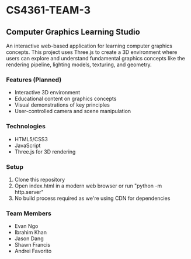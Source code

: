 # CS4361-TEAM-3

## Computer Graphics Learning Studio

An interactive web-based application for learning computer graphics concepts. This project uses Three.js to create a 3D environment where users can explore and understand fundamental graphics concepts like the rendering pipeline, lighting models, texturing, and geometry.

### Features (Planned)
- Interactive 3D environment
- Educational content on graphics concepts
- Visual demonstrations of key principles
- User-controlled camera and scene manipulation

### Technologies
- HTML5/CSS3
- JavaScript
- Three.js for 3D rendering

### Setup
1. Clone this repository
2. Open index.html in a modern web browser or run "python -m http.server"
3. No build process required as we're using CDN for dependencies

### Team Members
- Evan Ngo
- Ibrahim Khan
- Jason Dang
- Shawn Francis
- Andrei Favorito

